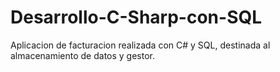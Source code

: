 # Desarrollo-C-Sharp-con-SQL
Aplicacion de facturacion realizada con C# y SQL, destinada al almacenamiento de datos y gestor.
